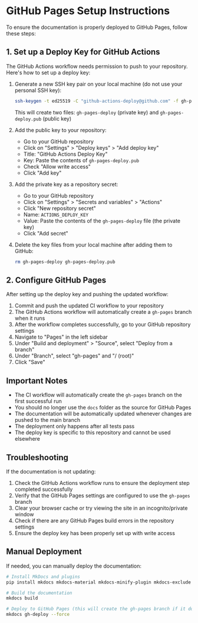 # GitHub Pages Setup Instructions

To ensure the documentation is properly deployed to GitHub Pages, follow these steps:

## 1. Set up a Deploy Key for GitHub Actions

The GitHub Actions workflow needs permission to push to your repository. Here's how to set up a deploy key:

1. Generate a new SSH key pair on your local machine (do not use your personal SSH key):
   ```bash
   ssh-keygen -t ed25519 -C "github-actions-deploy@github.com" -f gh-pages-deploy
   ```
   This will create two files: `gh-pages-deploy` (private key) and `gh-pages-deploy.pub` (public key)

2. Add the public key to your repository:
   - Go to your GitHub repository
   - Click on "Settings" > "Deploy keys" > "Add deploy key"
   - Title: "GitHub Actions Deploy Key"
   - Key: Paste the contents of `gh-pages-deploy.pub`
   - Check "Allow write access"
   - Click "Add key"

3. Add the private key as a repository secret:
   - Go to your GitHub repository
   - Click on "Settings" > "Secrets and variables" > "Actions"
   - Click "New repository secret"
   - Name: `ACTIONS_DEPLOY_KEY`
   - Value: Paste the contents of the `gh-pages-deploy` file (the private key)
   - Click "Add secret"

4. Delete the key files from your local machine after adding them to GitHub:
   ```bash
   rm gh-pages-deploy gh-pages-deploy.pub
   ```

## 2. Configure GitHub Pages

After setting up the deploy key and pushing the updated workflow:

1. Commit and push the updated CI workflow to your repository
2. The GitHub Actions workflow will automatically create a `gh-pages` branch when it runs
3. After the workflow completes successfully, go to your GitHub repository settings
4. Navigate to "Pages" in the left sidebar
5. Under "Build and deployment" > "Source", select "Deploy from a branch"
6. Under "Branch", select "gh-pages" and "/ (root)"
7. Click "Save"

## Important Notes

- The CI workflow will automatically create the `gh-pages` branch on the first successful run
- You should no longer use the `docs` folder as the source for GitHub Pages
- The documentation will be automatically updated whenever changes are pushed to the main branch
- The deployment only happens after all tests pass
- The deploy key is specific to this repository and cannot be used elsewhere

## Troubleshooting

If the documentation is not updating:

1. Check the GitHub Actions workflow runs to ensure the deployment step completed successfully
2. Verify that the GitHub Pages settings are configured to use the `gh-pages` branch
3. Clear your browser cache or try viewing the site in an incognito/private window
4. Check if there are any GitHub Pages build errors in the repository settings
5. Ensure the deploy key has been properly set up with write access

## Manual Deployment

If needed, you can manually deploy the documentation:

```bash
# Install MkDocs and plugins
pip install mkdocs mkdocs-material mkdocs-minify-plugin mkdocs-exclude

# Build the documentation
mkdocs build

# Deploy to GitHub Pages (this will create the gh-pages branch if it doesn't exist)
mkdocs gh-deploy --force
